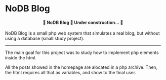 # NoDB Blog

<h4 align="center"> 
	🚧  NoDB Blog 🚀 Under construction...  🚧
</h4>

NoDB Blog is a small php web system that simulates a real blog, but without using a database (small study project).

<hr>

The main goal for this project was to study how to implement php elements inside the html.

All the posts showed in the homepage are alocated in a php archive. Then, the html requires all that as variables, and show to the final user.
